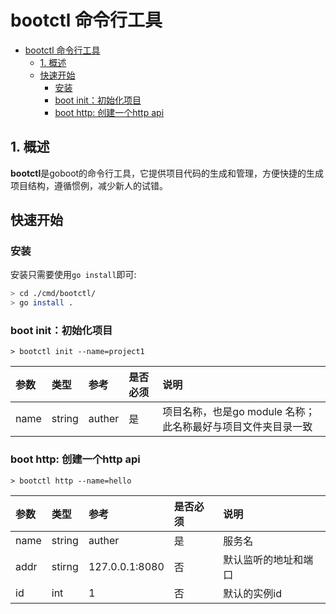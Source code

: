 # bootctl 命令行工具

- [bootctl 命令行工具](#bootctl-命令行工具)
  - [1. 概述](#1-概述)
  - [快速开始](#快速开始)
    - [安装](#安装)
    - [boot init：初始化项目](#boot-init初始化项目)
    - [boot http: 创建一个http api](#boot-http-创建一个http-api)


## 1. 概述

**bootctl**是goboot的命令行工具，它提供项目代码的生成和管理，方便快捷的生成项目结构，遵循惯例，减少新人的试错。

## 快速开始

### 安装

安装只需要使用`go install`即可:

```bash
> cd ./cmd/bootctl/
> go install .
```

### boot init：初始化项目

```
> bootctl init --name=project1
```

| 参数 | 类型   | 参考   | 是否必须 | 说明                                                         |
| :--- | :----- | :----- | :------- | :----------------------------------------------------------- |
| name | string | auther | 是       | 项目名称，也是go module 名称；此名称最好与项目文件夹目录一致 |

### boot http: 创建一个http api

```
> bootctl http --name=hello
```

| 参数 | 类型   | 参考           | 是否必须 | 说明                 |
| :--- | :----- | :------------- | :------- | :------------------- |
| name | string | auther         | 是       | 服务名               |
| addr | stirng | 127.0.0.1:8080 | 否       | 默认监听的地址和端口 |
| id   | int    | 1              | 否       | 默认的实例id         |
